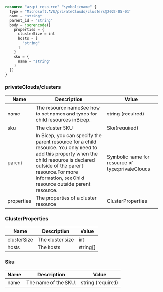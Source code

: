 ```terraform
resource "azapi_resource" "symbolicname" {
  type = "Microsoft.AVS/privateClouds/clusters@2022-05-01"
  name = "string"
  parent_id = "string"
  body = jsonencode({
    properties = {
      clusterSize = int
      hosts = [
        "string"
      ]
    }
    sku = {
      name = "string"
    }
  })
}

```

### privateClouds/clusters

| Name | Description | Value |
|-|-|-|
| name | The resource nameSee how to set names and types for child resources inBicep. | string (required) |
| sku | The cluster SKU | Sku(required) |
| parent | In Bicep, you can specify the parent resource for a child resource. You only need to add this property when the child resource is declared outside of the parent resource.For more information, seeChild resource outside parent resource. | Symbolic name for resource of type:privateClouds |
| properties | The properties of a cluster resource | ClusterProperties |


### ClusterProperties

| Name | Description | Value |
|-|-|-|
| clusterSize | The cluster size | int |
| hosts | The hosts | string[] |


### Sku

| Name | Description | Value |
|-|-|-|
| name | The name of the SKU. | string (required) |


